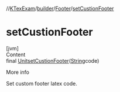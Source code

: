 //[KTexExam](../../../index.md)/[builder](../index.md)/[Footer](index.md)/[setCustionFooter](set-custion-footer.md)



# setCustionFooter  
[jvm]  
Content  
final [Unit](https://kotlinlang.org/api/latest/jvm/stdlib/kotlin/-unit/index.html)[setCustionFooter](set-custion-footer.md)([String](https://docs.oracle.com/javase/8/docs/api/java/lang/String.html)code)  
  
More info  


Set custom footer latex code.

  



